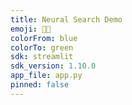 ```yaml
---
title: Neural Search Demo
emoji: 🧠🔎
colorFrom: blue
colorTo: green
sdk: streamlit
sdk_version: 1.10.0
app_file: app.py
pinned: false
---
```

